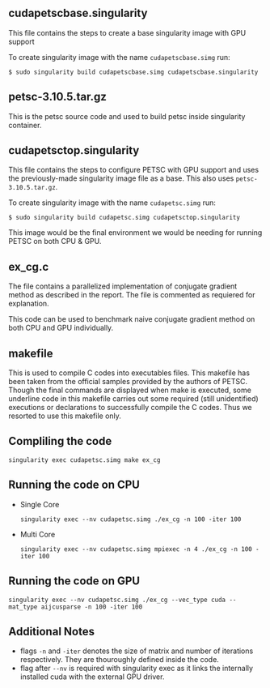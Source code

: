 ## cudapetscbase.singularity

This file contains the steps to create a base singularity image with GPU support

To create singularity image with the name `cudapetscbase.simg` run:
```
$ sudo singularity build cudapetscbase.simg cudapetscbase.singularity
```

## petsc-3.10.5.tar.gz
This is the petsc source code and used to build petsc inside singularity container.

## cudapetsctop.singularity

This file contains the steps to configure PETSC with GPU support and uses the previously-made 
singularity image file as a base.
This also uses `petsc-3.10.5.tar.gz`.

To create singularity image with the name `cudapetsc.simg` run:
```
$ sudo singularity build cudapetsc.simg cudapetsctop.singularity
```

This image would be the final environment we would be needing for running PETSC
on both CPU & GPU.

## ex_cg.c
The file contains a parallelized implementation of conjugate gradient method as described in the report.
The file is commented as requiered for explanation.

This code can be used to benchmark naive conjugate gradient method on both CPU and GPU individually.

## makefile
This is used to compile C codes into executables files. 
This makefile has been taken from the official samples provided by the authors of PETSC. 
Though the final commands are displayed when make is executed, 
some underline code in this makefile carries out some required 
(still unidentified) executions or declarations to successfully compile the C codes. 
Thus we resorted to use this makefile only.

## Compliling the code
```
singularity exec cudapetsc.simg make ex_cg
```

## Running the code on CPU

  - Single Core
    ```
    singularity exec --nv cudapetsc.simg ./ex_cg -n 100 -iter 100
    ```

  - Multi Core
    ```
    singularity exec --nv cudapetsc.simg mpiexec -n 4 ./ex_cg -n 100 -iter 100
    ```

## Running the code on GPU

  ```
  singularity exec --nv cudapetsc.simg ./ex_cg --vec_type cuda --mat_type aijcusparse -n 100 -iter 100
  ```


## Additional Notes

  - flags `-n` and `-iter` denotes the size of matrix and number of iterations respectively. They are thouroughly defined inside the code.
  - flag after `--nv` is required with singularity exec as it links the internally installed cuda with the external GPU driver.
